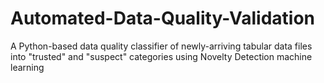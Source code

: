 # Automated-Data-Quality-Validation
A Python-based data quality classifier of newly-arriving tabular data files into "trusted" and "suspect" categories using Novelty Detection machine learning
